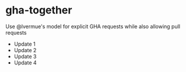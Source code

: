 # gha-together

Use @lvermue's model for explicit GHA requests while also allowing pull requests

- Update 1
- Update 2
- Update 3
- Update 4
